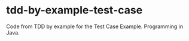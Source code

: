 # tdd-by-example-test-case
Code from TDD by example for the Test Case Example. Programming in Java.
